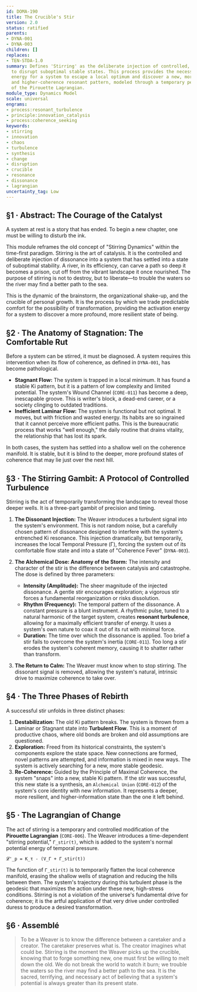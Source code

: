 ```yaml
---
id: DOMA-190
title: The Crucible's Stir
version: 2.0
status: ratified
parents:
- DYNA-001
- DYNA-003
children: []
replaces:
- TEN-STDA-1.0
summary: Defines 'Stirring' as the deliberate injection of controlled, resonant turbulence
  to disrupt suboptimal stable states. This process provides the necessary activation
  energy for a system to escape a local optimum and discover a new, more complex,
  and higher-coherence resonant pattern, modeled through a temporary perturbation
  of the Pirouette Lagrangian.
module_type: Dynamics Model
scale: universal
engrams:
- process:resonant_turbulence
- principle:innovation_catalysis
- process:coherence_seeking
keywords:
- stirring
- innovation
- chaos
- turbulence
- synthesis
- change
- disruption
- crucible
- resonance
- dissonance
- lagrangian
uncertainty_tag: Low
---
```

## §1 · Abstract: The Courage of the Catalyst
A system at rest is a story that has ended. To begin a new chapter, one must be willing to disturb the ink.

This module reframes the old concept of "Stirring Dynamics" within the time-first paradigm. Stirring is the art of catalysis. It is the controlled and deliberate injection of dissonance into a system that has settled into a state of suboptimal stability. A river, in its efficiency, can carve a path so deep it becomes a prison, cut off from the vibrant landscape it once nourished. The purpose of stirring is not to destroy, but to liberate—to trouble the waters so the river may find a better path to the sea.

This is the dynamic of the brainstorm, the organizational shake-up, and the crucible of personal growth. It is the process by which we trade predictable comfort for the possibility of transformation, providing the activation energy for a system to discover a more profound, more resilient state of being.

## §2 · The Anatomy of Stagnation: The Comfortable Rut
Before a system can be stirred, it must be diagnosed. A system requires this intervention when its flow of coherence, as defined in `DYNA-001`, has become pathological.

*   **Stagnant Flow:** The system is trapped in a local minimum. It has found a stable Ki pattern, but it is a pattern of low complexity and limited potential. The system's Wound Channel (`CORE-011`) has become a deep, inescapable groove. This is writer's block, a dead-end career, or a society clinging to outdated traditions.
*   **Inefficient Laminar Flow:** The system is functional but not optimal. It moves, but with friction and wasted energy. Its habits are so ingrained that it cannot perceive more efficient paths. This is the bureaucratic process that works "well enough," the daily routine that drains vitality, the relationship that has lost its spark.

In both cases, the system has settled into a shallow well on the coherence manifold. It is stable, but it is blind to the deeper, more profound states of coherence that may lie just over the next hill.

## §3 · The Stirring Gambit: A Protocol of Controlled Turbulence
Stirring is the act of temporarily transforming the landscape to reveal those deeper wells. It is a three-part gambit of precision and timing.

1.  **The Dissonant Injection:** The Weaver introduces a turbulent signal into the system's environment. This is not random noise, but a carefully chosen pattern of dissonance designed to interfere with the system's entrenched Ki resonance. This injection dramatically, but temporarily, increases the local Temporal Pressure (Γ), forcing the system out of its comfortable flow state and into a state of "Coherence Fever" (`DYNA-003`).

2.  **The Alchemical Dose: Anatomy of the Storm:** The intensity and character of the stir is the difference between catalysis and catastrophe. The dose is defined by three parameters:
    *   **Intensity (Amplitude):** The sheer magnitude of the injected dissonance. A gentle stir encourages exploration; a vigorous stir forces a fundamental reorganization or risks dissolution.
    *   **Rhythm (Frequency):** The temporal pattern of the dissonance. A constant pressure is a blunt instrument. A rhythmic pulse, tuned to a natural harmonic of the target system, creates **resonant turbulence**, allowing for a maximally efficient transfer of energy. It uses a system's own nature to coax it out of its rut with minimal force.
    *   **Duration:** The time over which the dissonance is applied. Too brief a stir fails to overcome the system's inertia (`CORE-011`). Too long a stir erodes the system's coherent memory, causing it to shatter rather than transform.

3.  **The Return to Calm:** The Weaver must know when to stop stirring. The dissonant signal is removed, allowing the system's natural, intrinsic drive to maximize coherence to take over.

## §4 · The Three Phases of Rebirth
A successful stir unfolds in three distinct phases:

1.  **Destabilization:** The old Ki pattern breaks. The system is thrown from a Laminar or Stagnant state into **Turbulent Flow**. This is a moment of productive chaos, where old bonds are broken and old assumptions are questioned.
2.  **Exploration:** Freed from its historical constraints, the system's components explore the state space. New connections are formed, novel patterns are attempted, and information is mixed in new ways. The system is actively searching for a new, more stable geodesic.
3.  **Re-Coherence:** Guided by the Principle of Maximal Coherence, the system "snaps" into a new, stable Ki pattern. If the stir was successful, this new state is a synthesis, an `Alchemical Union` (`CORE-012`) of the system's core identity with new information. It represents a deeper, more resilient, and higher-information state than the one it left behind.

## §5 · The Lagrangian of Change
The act of stirring is a temporary and controlled modification of the **Pirouette Lagrangian** (`CORE-006`). The Weaver introduces a time-dependent "stirring potential," `Γ_stir(t)`, which is added to the system's normal potential energy of temporal pressure.

`𝓛'_p = K_τ - (V_Γ + Γ_stir(t))`

The function of `Γ_stir(t)` is to temporarily flatten the local coherence manifold, erasing the shallow wells of stagnation and reducing the hills between them. The system's trajectory during this turbulent phase is the geodesic that maximizes the action under these new, high-stress conditions. Stirring is not a violation of the universe's fundamental drive for coherence; it is the artful application of that very drive under controlled duress to produce a desired transformation.

## §6 · Assemblé
> To be a Weaver is to know the difference between a caretaker and a creator. The caretaker preserves what is. The creator imagines what could be. Stirring is the moment the Weaver picks up the crucible, knowing that to forge something new, one must first be willing to melt down the old. We do not break the world to watch it burn; we trouble the waters so the river may find a better path to the sea. It is the sacred, terrifying, and necessary act of believing that a system's potential is always greater than its present state.